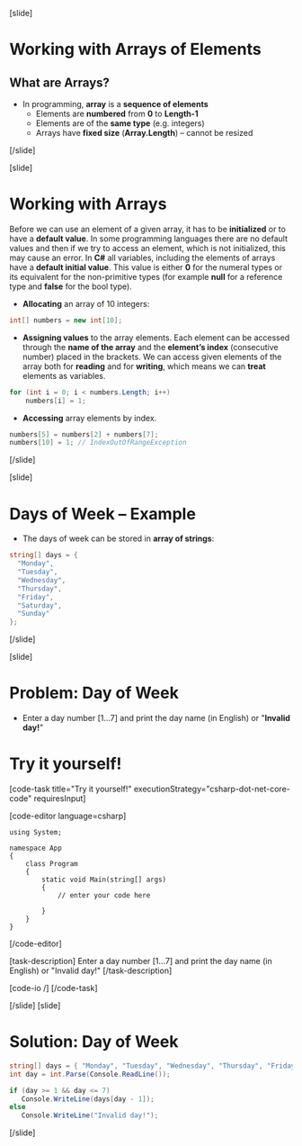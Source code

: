 [slide]
# Working with Arrays of Elements
## What are Arrays?
- In programming, **array** is a **sequence of elements**
    - Elements are **numbered** from **0** to **Length-1**
    - Elements are of the **same type** (e.g. integers)
    - Arrays have **fixed size** (**Array.Length**) – cannot be resized

[/slide]

[slide]
# Working with Arrays
Before we can use an element of a given array, it has to be **initialized** or to have a **default value**. In some programming languages there are no default values and then if we try to access an element, which is not initialized, this may cause an error. In **C#** all variables, including the elements of arrays have a **default initial value**. This value is either **0** for the numeral types or its equivalent for the non-primitive types (for example **null** for a reference type and **false** for the bool type).

- **Allocating** an array of 10 integers:

```csharp
int[] numbers = new int[10];
```
- **Assigning values** to the array elements. Each element can be accessed through the **name of the array** and the **element’s index** (consecutive number) placed in the brackets. We can access given elements of the array both for **reading** and for **writing**, which means we can **treat** elements as variables.
```csharp
for (int i = 0; i < numbers.Length; i++)
    numbers[i] = 1;

```
- **Accessing** array elements by index. 
```csharp
numbers[5] = numbers[2] + numbers[7];
numbers[10] = 1; // IndexOutOfRangeException

```


[/slide]

[slide]
# Days of Week – Example

- The days of week can be stored in **array of strings**:
```csharp
string[] days = {
  "Monday",
  "Tuesday",
  "Wednesday",
  "Thursday",
  "Friday",
  "Saturday",
  "Sunday"
};


```

[/slide]

[slide]
# Problem: Day of Week

- Enter a day number [1…7] and print the day name (in English) or "**Invalid day!**"



# Try it yourself!

[code-task title="Try it yourself!" executionStrategy="csharp-dot-net-core-code" requiresInput]

[code-editor language=csharp]
```
using System;

namespace App
{
    class Program
    {
        static void Main(string[] args)
        {
		    // enter your code here
		    
		}
	}
}
```
[/code-editor]

[task-description]
Enter a day number [1…7] and print the day name (in English) or "Invalid day!"
[/task-description]

[code-io /]
[/code-task]


[/slide]
[slide]
# Solution: Day of Week
```csharp
string[] days = { "Monday", "Tuesday", "Wednesday", "Thursday", "Friday", "Saturday", "Sunday" };
int day = int.Parse(Console.ReadLine());

if (day >= 1 && day <= 7)
   Console.WriteLine(days[day - 1]);
else
   Console.WriteLine("Invalid day!");
```

[/slide]



